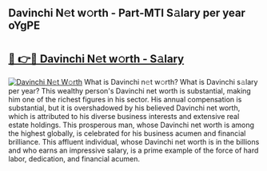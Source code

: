 ## Davinchi N𝚎t w𝚘rth - Part-MTI S𝚊lary per year oYgPE

# <h2><a href="http://gc58xn.nevu.top/?p=Davinchi">🔗 👉🔴 Davinchi N𝚎t w𝚘rth - S𝚊lary</a></h2>

[![Davinchi N𝚎t W𝚘rth](https://i.imgur.com/Oavwk0R.jpeg)](http://gc58xn.nevu.top/?p=Davinchi)
What is Davinchi n𝚎t w𝚘rth? What is Davinchi s𝚊lary per year?
This wealthy person's Davinchi net worth is substantial, making him one of the richest figures in his sector. His annual compensation is substantial, but it is overshadowed by his believed Davinchi net worth, which is attributed to his diverse business interests and extensive real estate holdings. This prosperous man, whose Davinchi net worth is among the highest globally, is celebrated for his business acumen and financial brilliance. This affluent individual, whose Davinchi net worth is in the billions and who earns an impressive salary, is a prime example of the force of hard labor, dedication, and financial acumen.
